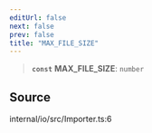 ```yaml
---
editUrl: false
next: false
prev: false
title: "MAX_FILE_SIZE"
---
```


> **`const`** **MAX\_FILE\_SIZE**: `number`

## Source

internal/io/src/Importer.ts:6
